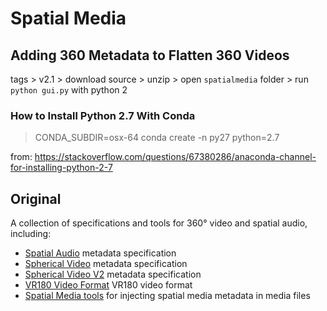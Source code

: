 # Spatial Media


## Adding 360 Metadata to Flatten 360 Videos

tags > v2.1 > download source > unzip > open `spatialmedia` folder > run `python gui.py` with python 2


### How to Install Python 2.7 With Conda

> CONDA_SUBDIR=osx-64 conda create -n py27 python=2.7

from: https://stackoverflow.com/questions/67380286/anaconda-channel-for-installing-python-2-7


## Original

A collection of specifications and tools for 360&deg; video and spatial audio, including:

- [Spatial Audio](docs/spatial-audio-rfc.md) metadata specification
- [Spherical Video](docs/spherical-video-rfc.md) metadata specification
- [Spherical Video V2](docs/spherical-video-v2-rfc.md) metadata specification
- [VR180 Video Format](docs/vr180.md) VR180 video format
- [Spatial Media tools](spatialmedia/) for injecting spatial media metadata in media files
